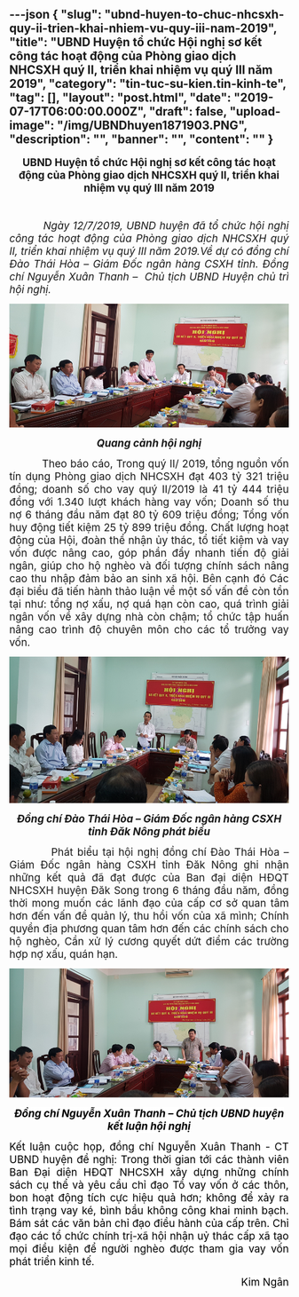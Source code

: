 ---json
{
    "slug": "ubnd-huyen-to-chuc-nhcsxh-quy-ii-trien-khai-nhiem-vu-quy-iii-nam-2019",
    "title": "UBND Huyện tổ chức Hội nghị sơ kết công tác hoạt động của Phòng giao dịch NHCSXH quý II, triển khai nhiệm vụ quý III năm 2019",
    "category": "tin-tuc-su-kien.tin-kinh-te",
    "tag": [],
    "layout": "post.html",
    "date": "2019-07-17T06:00:00.000Z",
    "draft": false,
    "upload-image": "/img/UBNDhuyen1871903.PNG",
    "description": "",
    "banner": "",
    "__content__": ""
}
---
<p style="text-align:center"><strong><span style="font-size:14.0pt">UBND Huyện tổ chức Hội nghị sơ kết</span></strong><em> </em><strong><span style="font-size:14.0pt">c&ocirc;ng t&aacute;c hoạt động của Ph&ograve;ng giao dịch NHCSXH qu&yacute; II, triển khai nhiệm vụ qu&yacute; III năm 2019</span></strong></p>

<p>&nbsp;</p>

<p style="text-align:justify"><em><span style="font-size:14.0pt">&nbsp;&nbsp;&nbsp;&nbsp;&nbsp;&nbsp;&nbsp;&nbsp;&nbsp; Ng&agrave;y 12/7/2019, UBND huyện đ&atilde; tổ chức hội nghị c&ocirc;ng t&aacute;c hoạt động của Ph&ograve;ng giao dịch NHCSXH qu&yacute; II, triển khai nhiệm vụ qu&yacute; III năm 2019.Về dự c&oacute; đồng ch&iacute; Đ&agrave;o Th&aacute;i H&ograve;a &ndash; Gi&aacute;m Đốc ng&acirc;n h&agrave;ng CSXH tỉnh. Đồng ch&iacute; Nguyễn Xu&acirc;n Thanh &ndash;&nbsp; Chủ tịch UBND Huyện chủ tr&igrave; hội nghị.</span></em></p>

<p style="text-align:justify"><img alt="" src="/img/UBNDhuyen1871901.PNG" /></p>

<p style="text-align:center"><strong><em><span style="font-size:14.0pt">Quang cảnh hội nghị</span></em></strong></p>

<p style="text-align:justify"><span style="font-size:14.0pt">&nbsp;&nbsp;&nbsp;&nbsp;&nbsp;&nbsp;&nbsp;&nbsp;&nbsp; Theo b&aacute;o c&aacute;o, Trong qu&yacute; II/ 2019, tổng nguồn vốn t&iacute;n dụng Ph&ograve;ng giao dịch NHCSXH đạt 403 tỷ 321 triệu đồng; doanh số cho vay qu&yacute; II/2019 l&agrave; 41 tỷ 444 triệu đồng với 1.340 lượt kh&aacute;ch h&agrave;ng vay vốn; Doanh số thu nợ 6 th&aacute;ng đầu năm đạt 80 tỷ 609 triệu đồng; Tổng vốn huy động tiết kiệm 25 tỷ 899 triệu đồng. Chất lượng hoạt động của Hội, đo&agrave;n thể nhận ủy th&aacute;c, tổ tiết kiệm v&agrave; vay vốn được n&acirc;ng cao, g&oacute;p phần đẩy nhanh tiến độ giải ng&acirc;n, gi&uacute;p cho hộ ngh&egrave;o v&agrave; đối tượng ch&iacute;nh s&aacute;ch n&acirc;ng cao thu nhập đảm bảo an sinh x&atilde; hội. B&ecirc;n cạnh đ&oacute; C&aacute;c đại biểu đ&atilde; tiến h&agrave;nh thảo luận về một số vấn đề c&ograve;n tồn tại như: tổng nợ xấu, nợ qu&aacute; hạn c&ograve;n cao, qu&aacute; tr&igrave;nh giải ng&acirc;n vốn về x&acirc;y dựng nh&agrave; c&ograve;n chậm; tổ chức tập huấn n&acirc;ng cao tr&igrave;nh độ chuy&ecirc;n m&ocirc;n cho c&aacute;c tổ trưởng vay vốn.</span></p>

<p style="text-align:justify"><img alt="" src="/img/UBNDhuyen1871902.PNG" /></p>

<p style="text-align:center"><strong><em><span style="font-size:14.0pt">Đồng ch&iacute; Đ&agrave;o Th&aacute;i H&ograve;a &ndash; Gi&aacute;m Đốc ng&acirc;n h&agrave;ng CSXH tỉnh Đăk N&ocirc;ng ph&aacute;t biểu</span></em></strong></p>

<p style="text-align:justify"><span style="font-size:14.0pt">&nbsp;&nbsp;&nbsp;&nbsp;&nbsp;&nbsp;&nbsp;&nbsp;&nbsp; Ph&aacute;t biểu tại hội nghị đồng ch&iacute; Đ&agrave;o Th&aacute;i H&ograve;a &ndash; Gi&aacute;m Đốc ng&acirc;n h&agrave;ng CSXH tỉnh Đăk N&ocirc;ng ghi nhận những kết quả đ&atilde; đạt được của Ban đại diện HĐQT NHCSXH huyện Đăk Song trong 6 th&aacute;ng đầu năm, đồng thời mong muốn c&aacute;c l&atilde;nh đạo của cấp cơ sở quan t&acirc;m hơn đến vấn đề quản l&yacute;, thu hồi vốn của x&atilde; m&igrave;nh; Ch&iacute;nh quyền địa phương quan t&acirc;m hơn đến c&aacute;c ch&iacute;nh s&aacute;ch cho hộ ngh&egrave;o, Cần xử l&yacute; cương quyết dứt điểm c&aacute;c trường hợp nợ xấu, qu&aacute;n hạn.</span></p>

<p style="text-align:justify"><img alt="" src="/img/UBNDhuyen1871903.PNG" /></p>

<p style="text-align:center"><strong><em><span style="font-size:14.0pt"><span style="background-color:white"><span style="color:black">Đồng ch&iacute; Nguyễn Xu&acirc;n Thanh &ndash; Chủ tịch UBND huyện kết luận hội nghị</span></span></span></em></strong></p>

<p style="text-align:justify"><span style="font-size:14.0pt"><span style="background-color:white"><span style="color:black">Kết luận cuộc họp, đồng ch&iacute; Nguyễn Xu&acirc;n Thanh - CT UBND huyện đề nghị: Trong thời gian tới c&aacute;c th&agrave;nh vi&ecirc;n Ban Đại diện HĐQT NHCSXH x&acirc;y dựng những ch&iacute;nh s&aacute;ch cụ thể v&agrave; y&ecirc;u cầu chỉ đạo Tổ vay vốn ở c&aacute;c th&ocirc;n, bon hoạt động t&iacute;ch cực hiệu quả hơn; kh&ocirc;ng để xảy ra t&igrave;nh trạng vay k&eacute;, b&igrave;nh bầu kh&ocirc;ng c&ocirc;ng khai minh bạch. B&aacute;m s&aacute;t c&aacute;c văn bản chỉ đạo điều h&agrave;nh của cấp tr&ecirc;n. Chỉ đạo c&aacute;c tổ chức ch&iacute;nh trị-x&atilde; hội nhận uỷ th&aacute;c cấp x&atilde; tạo mọi điều kiện để người ngh&egrave;o được tham gia vay vốn ph&aacute;t triển kinh tế.</span></span></span></p>

<p style="text-align:right"><span style="font-size:14.0pt"><span style="background-color:white"><span style="color:black">Kim Ng&acirc;n</span></span></span></p>

<p>&nbsp;</p>
